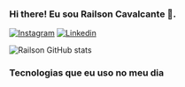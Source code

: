 ### Hi there! Eu sou Railson Cavalcante 👋.

[![Instagram](https://img.shields.io/badge/Instagram-E4405F?style=for-the-badge&logo=instagram&logoColor=white)](https://lnkd.in/djfJ8jVf
)
[![Linkedin](https://img.shields.io/badge/LinkedIn-0077B5?style=for-the-badge&logo=linkedin&logoColor=white)](www.linkedin.com/in/railson-cavalcante-b03800142
)

![Railson GitHub stats](https://github-readme-stats.vercel.app/api?username=RaylsonCavalcante&show_icons=true&theme=radical)

### Tecnologias que eu uso no meu dia
